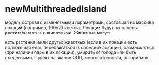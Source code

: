 # newMultithreadedIsland
 модель острова с изменяемыми параметрами, состоящая из массива локаций (например, 100х20 клеток). Локации будут заполнены растительностью и животными. Животные могут:

есть растения и/или других животных (если в их локации есть подходящая еда),
передвигаться (в соседние локации),
размножаться (при наличии пары в их локации),
умирать от голода или быть съеденными.
Проект на знание ООП, многопоточности, алгоритмов.
